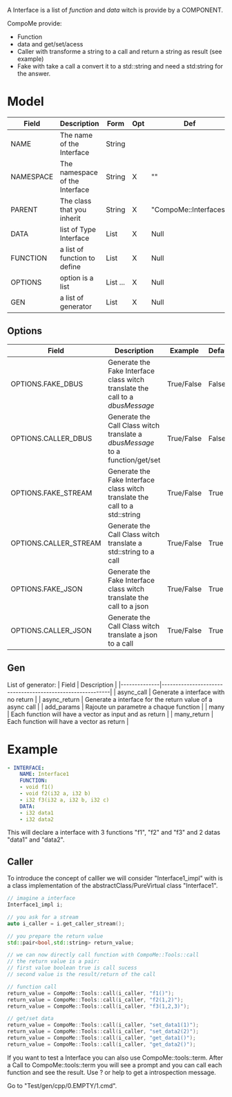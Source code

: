 A Interface is a list of _function_ and _data_ witch is provide by a COMPONENT.


CompoMe provide:
- Function
- data and get/set/acess
- Caller with transforme a string to a call and return a string as result (see example)
- Fake with take a call a convert it to a std::string and need a std:string for the answer.

# Model
| Field     | Description                    | Form         | Opt | Def                   | Example                                       |
|-----------|--------------------------------|--------------|-----|-----------------------|-----------------------------------------------|
| NAME      | The name of the Interface      | String       |     |                       | I1, Interface_I1, MyInterface                 |
| NAMESPACE | The namespace of the Interface | String       | X   | ""                    | Package1, Package1::SubPackage2 , compo::base |
| PARENT    | The class that you inherit     | String       | X   | "CompoMe::Interfaces" | Pack1::S1, MyInterface                        |
| DATA      | list of Type Interface         | List<String> | X   | Null                  | go to example section                         |
| FUNCTION  | a list of function to define   | List<String> | X   | Null                  | go to example section                         |
| OPTIONS   | option is a list               | List ...     | X   | Null                  | go to _options_ section                       |
| GEN       | a list of generator            | List<String> | X   | Null                  | go to _gen_ section                           |

## Options
| Field                 | Description                                                                   | Example    | Default |
|-----------------------|-------------------------------------------------------------------------------|------------|---------|
| OPTIONS.FAKE_DBUS     | Generate the Fake Interface class witch translate the call to a _dbusMessage_ | True/False | False   |
| OPTIONS.CALLER_DBUS   | Generate the Call Class witch translate a _dbusMessage_ to a function/get/set | True/False | False   |
| OPTIONS.FAKE_STREAM   | Generate the Fake Interface class witch translate the call to a std::string   | True/False | True    |
| OPTIONS.CALLER_STREAM | Generate the Call Class witch translate a std::string to a call               | True/False | True    |
| OPTIONS.FAKE_JSON   | Generate the Fake Interface class witch translate the call to a json | True/False | True    |
| OPTIONS.CALLER_JSON | Generate the Call Class witch translate a json to a call               | True/False | True    |

## Gen
List of generator:
| Field        | Description                                               |
|--------------|-----------------------------------------------------------|
| async_call   | Generate a interface with no return                       |
| async_return | Generate a interface for the return value of a async call |
| add_params   | Rajoute  un parametre a chaque function                   |
| many         | Each function will have a vector as input and as return   |
| many_return  | Each function will have a vector as return                |


# Example

```yaml
- INTERFACE:
    NAME: Interface1
    FUNCTION:
    - void f1()
    - void f2(i32 a, i32 b)
    - i32 f3(i32 a, i32 b, i32 c)
    DATA:
    - i32 data1
    - i32 data2
```

This will declare a interface with 3 functions "f1", "f2" and "f3" and 2 datas "data1" and "data2".

Caller
---
To introduce the concept of calller we will consider "Interface1_impl" with is a class implementation of the abstractClass/PureVirtual class "Interface1".

```cpp
// imagine a interface
Interface1_impl i;

// you ask for a stream
auto i_caller = i.get_caller_stream();

// you prepare the return value
std::pair<bool,std::string> return_value;

// we can now directly call function with CompoMe::Tools::call
// the return value is a pair:
// first value boolean true is call sucess
// second value is the result/return of the call

// function call
return_value = CompoMe::Tools::call(i_caller, "f1()");
return_value = CompoMe::Tools::call(i_caller, "f2(1,2)");
return_value = CompoMe::Tools::call(i_caller, "f3(1,2,3)");

// get/set data
return_value = CompoMe::Tools::call(i_caller, "set_data1(1)");
return_value = CompoMe::Tools::call(i_caller, "set_data2(2)");
return_value = CompoMe::Tools::call(i_caller, "get_data1()");
return_value = CompoMe::Tools::call(i_caller, "get_data2()");
```

If you want to test a Interface you can also use CompoMe::tools::term.
After a Call to CompoMe::tools::term you will see a prompt and you can call each function and see the result.
Use ? or help to get a introspection message.

Go to "Test/gen/cpp/0.EMPTY/1.cmd".
